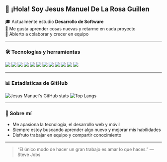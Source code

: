 ## 👋 ¡Hola! Soy Jesus Manuel De La Rosa Guillen

🎓 Actualmente estudio **Desarrollo de Software**  
🌱 Me gusta aprender cosas nuevas y retarme en cada proyecto  
🤝 Abierto a colaborar y crecer en equipo

---

### 🛠️ Tecnologías y herramientas

<p>
  <img src="https://img.shields.io/badge/JavaScript-F7DF1E?style=for-the-badge&logo=javascript&logoColor=black"/>
  <img src="https://img.shields.io/badge/TypeScript-3178C6?style=for-the-badge&logo=typescript&logoColor=white"/>
  <img src="https://img.shields.io/badge/PHP-777BB4?style=for-the-badge&logo=php&logoColor=white"/>
  <img src="https://img.shields.io/badge/Angular-DD0031?style=for-the-badge&logo=angular&logoColor=white"/>
  <img src="https://img.shields.io/badge/AdonisJS-3E2C61?style=for-the-badge&logo=adonisjs&logoColor=white"/>
  <img src="https://img.shields.io/badge/Laravel-FF2D20?style=for-the-badge&logo=laravel&logoColor=white"/>
  <img src="https://img.shields.io/badge/Swift-FA7343?style=for-the-badge&logo=swift&logoColor=white"/>
  <img src="https://img.shields.io/badge/Vue.js-42b883?style=for-the-badge&logo=vue.js&logoColor=white"/>
  <img src="https://img.shields.io/badge/MySQL-4479A1?style=for-the-badge&logo=mysql&logoColor=white"/>
  <img src="https://img.shields.io/badge/React-61DAFB?style=for-the-badge&logo=react&logoColor=black"/>
  <img src="https://img.shields.io/badge/CSS3-1572B6?style=for-the-badge&logo=css3&logoColor=white"/>
  <img src="https://img.shields.io/badge/HTML5-E34F26?style=for-the-badge&logo=html5&logoColor=white"/>
</p>

---

### 📊 Estadísticas de GitHub

![Jesus Manuel's GitHub stats](https://github-readme-stats.vercel.app/api?username=**AQUÍ_TU_USUARIO**&show_icons=true&theme=radical)
![Top Langs](https://github-readme-stats.vercel.app/api/top-langs/?username=**AQUÍ_TU_USUARIO**&layout=compact&theme=radical)

---

### 🚀 Sobre mí

- Me apasiona la tecnología, el desarrollo web y móvil
- Siempre estoy buscando aprender algo nuevo y mejorar mis habilidades
- Disfruto trabajar en equipo y compartir conocimiento

---

> “El único modo de hacer un gran trabajo es amar lo que haces.” — Steve Jobs

